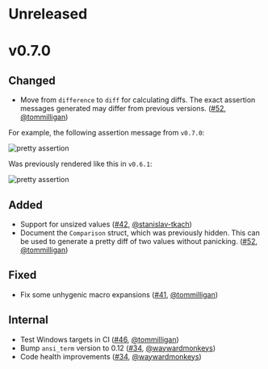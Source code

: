 # Unreleased

# v0.7.0

## Changed

- Move from `difference` to `diff` for calculating diffs. The exact assertion messages generated may differ from previous versions. ([#52](https://github.com/colin-kiegel/rust-pretty-assertions/issues/52), [@tommilligan](https://github.com/tommilligan))

For example, the following assertion message from `v0.7.0`:

![pretty assertion](https://raw.githubusercontent.com/colin-kiegel/rust-pretty-assertions/2d2357ff56d22c51a86b2f1cfe6efcee9f5a8081/examples/pretty_assertion.png)

Was previously rendered like this in `v0.6.1`:

![pretty assertion](https://raw.githubusercontent.com/colin-kiegel/rust-pretty-assertions/2d2357ff56d22c51a86b2f1cfe6efcee9f5a8081/examples/pretty_assertion_v0_6_1.png)

## Added

- Support for unsized values ([#42](https://github.com/colin-kiegel/rust-pretty-assertions/issues/42), [@stanislav-tkach](https://github.com/stanislav-tkach))
- Document the `Comparison` struct, which was previously hidden. This can be used to generate a pretty diff of two values without panicking. ([#52](https://github.com/colin-kiegel/rust-pretty-assertions/issues/52), [@tommilligan](https://github.com/tommilligan))

## Fixed

- Fix some unhygenic macro expansions ([#41](https://github.com/colin-kiegel/rust-pretty-assertions/issues/41), [@tommilligan](https://github.com/tommilligan))

## Internal

- Test Windows targets in CI ([#46](https://github.com/colin-kiegel/rust-pretty-assertions/issues/46), [@tommilligan](https://github.com/tommilligan))
- Bump `ansi_term` version to 0.12 ([#34](https://github.com/colin-kiegel/rust-pretty-assertions/issues/34), [@waywardmonkeys](https://github.com/waywardmonkeys))
- Code health improvements ([#34](https://github.com/colin-kiegel/rust-pretty-assertions/issues/34), [@waywardmonkeys](https://github.com/waywardmonkeys))
